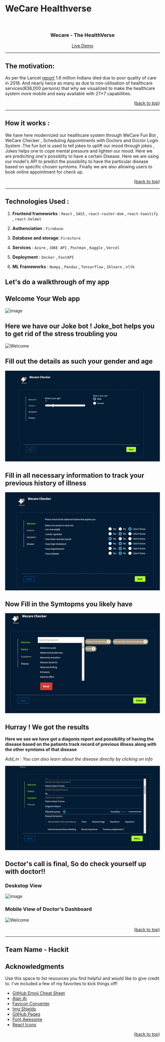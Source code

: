 # WeCare Healthverse

<div align="center">
  <a id="top" href="https://wecare32.vercel.app/" target="blank">
    <img src="https://user-images.githubusercontent.com/86917304/190920826-2209d78d-272e-496a-b791-6968307df2cb.png" width="100px" alt="">
  </a>

  <h3 align="center">Wecare - The HealthVerse</h3>

  <p align="center">
    <a href="https://wecare32.vercel.app/" target="blank">Live Demo</a> 
  </p>
</div>

---

## The motivation:
As per the Lancet [report](https://www.thelancet.com/journals/lancet/article/PIIS0140-6736(18)31668-4/fulltext) 1.6 million Indians died due to poor quality of care in 2016. And nearly twice as many as due to non-utilisation of healthcare services(838,000 persons) that why we visualized to make the healthcare system more mobile and easy available with 27*7 capabilities. 

<!-- <img
  src=""
  alt="Alt text"
  title="Optional title"
  style="display: inline-block; margin: 0 auto; max-width: 300px"> -->
  
  <p align="right">(<a href="#top">back to top</a>)</p>
  
 ---

## How it works :

We have here modernized our healthcare system through  WeCare Fun Bot , WeCare Checker , Scheduling Appointments with Doctors and Doctor Login System .The fun bot is used to tell jokes to uplift our mood through jokes , Jokes helps one to cope mental pressure and lighten our mood. Here we are prediciting one's possiblity to have a certain Disease. Here we are using our model's API to predict the possibility to have the particular disease based  on specific chosen symtoms. Finally we are also allowing users to book online appointment for check up. 

<p align="right">(<a href="#top">back to top</a>)</p>

---

## Technologies Used :

1. **Frontend frameworks** : `React` ,  `SASS` , `react-router-dom` , `react-toastify` ,  `react-helmet`

2. **Authenciation**       : `Firebase`

3. **Database and storage**: `Firestore`

4. **Services**            : `Azure` , `JOKE API` , `Postman` , `Kaggle` , `Vercel` 

5. **Deployment**          : `Docker` , `FastAPI`

6. **ML Frameworks**       : `Numpy` , `Pandas` , `Tensorflow` , `Sklearn` , `nltk` 


## Let's do a walkthrough of my app

## **Welcome Your Web app**

![image](https://user-images.githubusercontent.com/73426684/213864866-9ae0d35f-2e26-4446-884a-f1dbdf039bf2.jpg)


## Here we have our Joke bot ! Joke_bot helps you to get rid of the stress troubling you


![Welcome](https://user-images.githubusercontent.com/73426684/213849366-0464688a-08db-4086-a13b-ee3125232740.jpg)


## Fill out the details as such your gender and age



![Welcome](./images/welcome_page.jpg)



## Fill in all necessary information to track  your previous history of illness



![Welcome](./images/patient.jpg)



## Now Fill in the Symtopms you likely have



![Welcome](./images/symtom.jpg)




## Hurray ! We got the results

**Here we see we have got a diagonis report and possibility of having the disease based on the patients track record of previous illness along with the other symtoms of that disease**


*Add_in : You can also learn about the disease directly by clicking on info*



![Welcome](./images/disease_report.jpg)


## Doctor's call is final, So do check yourself up with doctor!!

### Deskstop View
![image](https://user-images.githubusercontent.com/86917304/190920646-b3ddd488-9d46-41fa-b167-173541c76426.png)

### Mobile View of Doctor's Dashboard
![Welcome](https://user-images.githubusercontent.com/73426684/213864966-5869f035-222c-4b1a-b853-830604d53ab5.jpg)


<p align="right">(<a href="#top">back to top</a>)</p>

---



## Team Name - Hackit 
  
 
  







<!-- ACKNOWLEDGMENTS -->
## Acknowledgments

Use this space to list resources you find helpful and would like to give credit to. I've included a few of my favorites to kick things off!

* [GitHub Emoji Cheat Sheet](https://www.webpagefx.com/tools/emoji-cheat-sheet)
* [Alan Ai](https://alan.app/)
* [Favicon Converter](https://favicon.io/favicon-converter/)
* [Img Shields](https://shields.io)
* [GitHub Pages](https://pages.github.com)
* [Font Awesome](https://fontawesome.com)
* [React Icons](https://react-icons.github.io/react-icons/search)

<p align="right">(<a href="#top">back to top</a>)</p>






